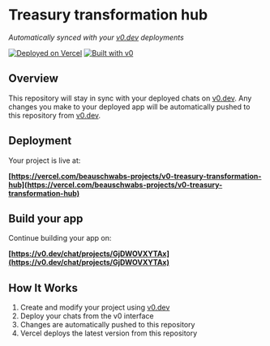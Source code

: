 # Treasury transformation hub

*Automatically synced with your [v0.dev](https://v0.dev) deployments*

[![Deployed on Vercel](https://img.shields.io/badge/Deployed%20on-Vercel-black?style=for-the-badge&logo=vercel)](https://vercel.com/beauschwabs-projects/v0-treasury-transformation-hub)
[![Built with v0](https://img.shields.io/badge/Built%20with-v0.dev-black?style=for-the-badge)](https://v0.dev/chat/projects/GjDWOVXYTAx)

## Overview

This repository will stay in sync with your deployed chats on [v0.dev](https://v0.dev).
Any changes you make to your deployed app will be automatically pushed to this repository from [v0.dev](https://v0.dev).

## Deployment

Your project is live at:

**[https://vercel.com/beauschwabs-projects/v0-treasury-transformation-hub](https://vercel.com/beauschwabs-projects/v0-treasury-transformation-hub)**

## Build your app

Continue building your app on:

**[https://v0.dev/chat/projects/GjDWOVXYTAx](https://v0.dev/chat/projects/GjDWOVXYTAx)**

## How It Works

1. Create and modify your project using [v0.dev](https://v0.dev)
2. Deploy your chats from the v0 interface
3. Changes are automatically pushed to this repository
4. Vercel deploys the latest version from this repository
